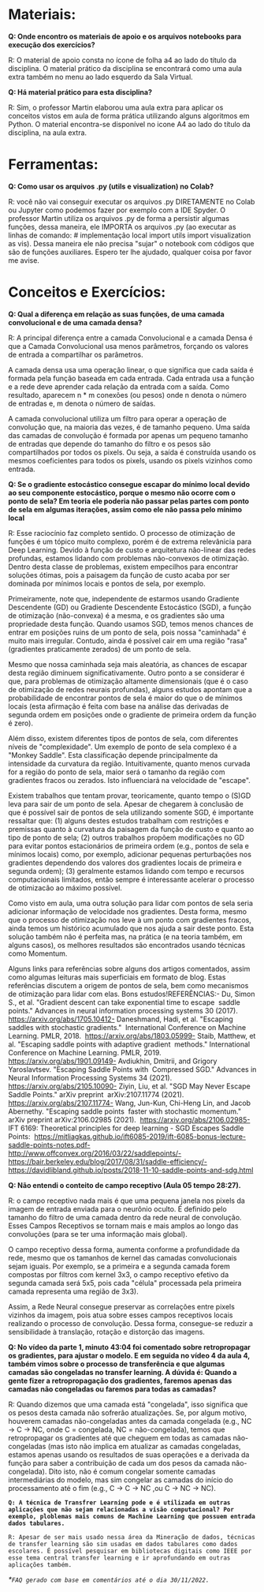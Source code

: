 # **Materiais:**

**Q: Onde encontro os materiais de apoio e os arquivos notebooks para execução dos exercícios?**

R: O material de apoio consta no ícone de folha a4 ao lado do título da disciplina. O material prático da disciplina se encontrará como uma aula extra também no menu ao lado esquerdo da Sala Virtual.

**Q: Há material prático para esta disciplina?**

R: Sim, o professor Martin elaborou uma aula extra para aplicar os conceitos vistos em aula de forma prática utilizando alguns algoritmos em Python. O material encontra-se disponível no icone A4 ao lado do título da disciplina, na aula extra.

# **Ferramentas:**

**Q: Como usar os arquivos .py (utils e visualization) no Colab?**

R: você não vai conseguir executar os arquivos .py DIRETAMENTE no Colab ou Jupyter como podemos fazer por exemplo com a IDE Spyder. O professor Martin utiliza os arquivos .py de forma a persistir algumas funções, dessa maneira, ele IMPORTA os arquivos .py (ao executar as linhas de comando: # implementação local
import utils
import visualization as vis). Dessa maneira ele não precisa "sujar" o notebook com códigos que são de funções auxiliares. Espero ter lhe ajudado, qualquer coisa por favor me avise.

# **Conceitos e Exercícios:**

**Q: Qual a diferença em relação as suas funções, de uma camada convolucional e de uma camada densa?**

R: A principal diferença entre a camada Convolucional e a camada Densa é que a Camada Convolucional usa menos parâmetros, forçando os valores de entrada a compartilhar os parâmetros.

A camada densa usa uma operação linear, o que significa que cada saída é formada pela função baseada em cada entrada. Cada entrada usa a função e a rede deve aprender cada relação da entrada com a saída. Como resultado, aparecem n * m conexões (ou pesos) onde n denota o número de entradas e, m denota o número de saídas.

A camada convolucional utiliza um filtro para operar a operação de convolução que, na maioria das vezes, é de tamanho pequeno. Uma saída das camadas de convolução é formada por apenas um pequeno tamanho de entradas que depende do tamanho do filtro e os pesos são compartilhados por todos os pixels. Ou seja, a saída é construída usando os mesmos coeficientes para todos os pixels, usando os pixels vizinhos como entrada.

**Q: Se o gradiente estocástico consegue escapar do mínimo local devido ao seu componente estocástico, porque o mesmo não ocorre com o ponto de sela? Em teoria ele poderia não passar pelas partes com ponto de sela em algumas iterações, assim como ele não passa pelo mínimo local**

R: Esse raciocínio faz completo sentido. O processo de otimização de funções é um tópico muito complexo, porém é de extrema relevânicia para Deep Learning. Devido à função de custo e arquitetura não-linear das redes profundas, estamos lidando com problemas não-convexos de otimização. Dentro desta classe de problemas, existem empecilhos para encontrar soluções ótimas, pois a paisagem da função de custo acaba por ser dominada por mínimos locais e pontos de sela, por exemplo.

Primeiramente, note que, independente de estarmos usando Gradiente Descendente (GD) ou Gradiente Descendente Estocástico (SGD), a função de otimização (não-convexa) é a mesma, e os gradientes são uma propriedade desta função. Quando usamos SGD, temos menos chances de entrar em posições ruins de um ponto de sela, pois nossa "caminhada" é muito mais irregular. Contudo, ainda é possível cair em uma região "rasa" (gradientes praticamente zerados) de um ponto de sela. 

Mesmo que nossa caminhada seja mais aleatória, as chances de escapar desta região diminuem significativamente. Outro ponto a se considerar é que, para problemas de otimização altamente dimensionais (que é o caso de otimização de redes neurais profundas), alguns estudos apontam que a probabilidade de encontrar pontos de sela é maior do que o de mínimos locais (esta afirmação é feita com base na análise das derivadas de segunda ordem em posições onde o gradiente de primeira ordem da função é zero). 

Além disso, existem diferentes tipos de pontos de sela, com diferentes níveis de "complexidade". Um exemplo de ponto de sela complexo é a "Monkey Saddle". Esta classificação depende principalmente da intensidade da curvatura da região. Intuitivamente, quanto menos curvada for a região do ponto de sela, maior será o tamanho da região com gradientes fracos ou zerados. Isto influenciará na velocidade de "escape". 

Existem trabalhos que tentam provar, teoricamente, quanto tempo o (S)GD leva para sair de um ponto de sela. Apesar de chegarem à conclusão de que é possível sair de pontos de sela utilizando somente SGD, é importante ressaltar que: (1) alguns destes estudos trabalham com restrições e premissas quanto à curvatura da paisagem da função de custo e quanto ao tipo de ponto de sela; (2) outros trabalhos propõem modificações no GD para evitar pontos estacionários de primeira ordem (e.g., pontos de sela e mínimos locais) como, por exemplo, adicionar pequenas perturbações nos gradientes dependendo dos valores dos gradientes locais de primeira e segunda ordem); (3) geralmente estamos lidando com tempo e recursos computacionais limitados, então sempre é interessante acelerar o processo de otimizacão ao máximo possível.

Como visto em aula, uma outra solução para lidar com pontos de sela seria adicionar informação de velocidade nos gradientes. Desta forma, mesmo que o processo de otimização nos leve à um ponto com gradientes fracos, ainda temos um histórico acumulado que nos ajuda a sair deste ponto. Esta solução também não é perfeita mas, na prática (e na teoria também, em alguns casos), os melhores resultados são encontrados usando técnicas como Momentum.

Alguns links para referências sobre alguns dos artigos comentados, assim como algumas leituras mais superficiais em formato de blog. Estas referências discutem a origem de pontos de sela, bem como mecanismos de otimização para lidar com elas. Bons estudos!REFERÊNCIAS:- Du, Simon S., et al. "Gradient descent can take exponential time to escape  saddle points." Advances in neural information processing systems 30 (2017).  https://arxiv.org/abs/1705.10412- Daneshmand, Hadi, et al. "Escaping saddles with stochastic gradients."  International Conference on Machine Learning. PMLR, 2018.  https://arxiv.org/abs/1803.05999- Staib, Matthew, et al. "Escaping saddle points with adaptive gradient  methods." International Conference on Machine Learning. PMLR, 2019.  https://arxiv.org/abs/1901.09149- Avdiukhin, Dmitrii, and Grigory Yaroslavtsev. "Escaping Saddle Points with  Compressed SGD." Advances in Neural Information Processing Systems 34 (2021).  https://arxiv.org/abs/2105.10090- Ziyin, Liu, et al. "SGD May Never Escape Saddle Points." arXiv preprint  arXiv:2107.11774 (2021).  https://arxiv.org/abs/2107.11774- Wang, Jun-Kun, Chi-Heng Lin, and Jacob Abernethy. "Escaping saddle points  faster with stochastic momentum." arXiv preprint arXiv:2106.02985 (2021).  https://arxiv.org/abs/2106.02985- IFT 6169: Theoretical principles for deep learning - SGD Escapes Saddle  Points:  https://mitliagkas.github.io/ift6085-2019/ift-6085-bonus-lecture-saddle-points-notes.pdf- http://www.offconvex.org/2016/03/22/saddlepoints/- https://bair.berkeley.edu/blog/2017/08/31/saddle-efficiency/- https://davidlibland.github.io/posts/2018-11-10-saddle-points-and-sdg.html

**Q: Não entendi o conteito de campo receptivo (Aula 05 tempo 28:27).**

R: o campo receptivo nada mais é que uma pequena janela nos pixels da imagem de entrada enviada para o neurônio oculto. É definido pelo tamanho do filtro de uma camada dentro da rede neural de convolução. Esses Campos Receptivos se tornam mais e mais amplos ao longo das convoluções (para se ter uma informação mais global).

O campo receptivo dessa forma, aumenta conforme a profundidade da rede, mesmo que os tamanhos de kernel das camadas convolucionais sejam iguais. Por exemplo, se a primeira e a segunda camada forem compostas por filtros com kernel 3x3, o campo receptivo efetivo da segunda camada será 5x5, pois cada "célula" processada pela primeira camada representa uma região de 3x3).

Assim, a Rede Neural consegue preservar as correlações entre pixels vizinhos da imagem, pois atua sobre esses campos receptivos locais realizando o processo de convolução. Dessa forma, consegue-se reduzir a sensibilidade à translação, rotação e distorção das imagens.

**Q: No vídeo da parte 1, minuto 43:04 foi comentado sobre retropropagar os gradientes, para ajustar o modelo. E em seguida no vídeo 4 da aula 4, também vimos sobre o processo de transferência e que algumas camadas são congeladas no transfer learning. A dúvida é: Quando a gente fizer a retropropagação dos gradientes, faremos apenas das camadas não congeladas ou faremos para todas as camadas?**

R: Quando dizemos que uma camada está "congelada", isso significa que os pesos desta camada não sofrerão atualizações. Se, por algum motivo, houverem camadas não-congeladas antes da camada congelada (e.g., NC -> C -> NC, onde C = congelada, NC = não-congelada), temos que retropropagar os gradientes até que cheguem em todas as camadas não-congeladas (mas isto não implica em atualizar as camadas congeladas, estamos apenas usando os resultados de suas operações e a derivada da função para saber a contribuição de cada um dos pesos da camada não-congelada). Dito isto, não é comum congelar somente camadas intermediárias do modelo, mas sim congelar as camadas do início do processamento até o fim (e.g., C -> C -> NC ,ou C -> NC -> NC).

**`Q: A técnica de Transfrer Learning pode e é utilizada em outras aplicações que não sejam relacionadas a visão computacional? Por exemplo, ploblemas mais comuns de Machine Learning que possuem entrada dados tabulares.`**

`R: Apesar de ser mais usado nessa área da Mineração de dados, técnicas de transfer learning são sim usadas em dados tabulares como dados escolares. É possível pesquisar em bibliotecas digitais como IEEE por esse tema central transfer learning e ir aprofundando em outras aplicações também.`

_\*`FAQ gerado com base em comentários até o dia 30/11/2022.`_
